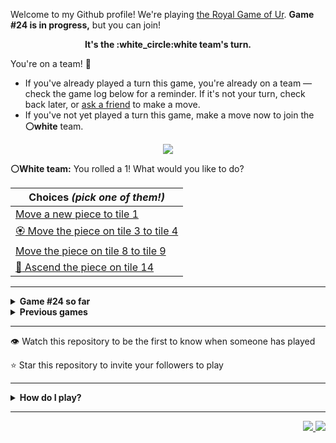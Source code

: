 Welcome to my Github profile!
We're playing
[the Royal Game of Ur](https://en.wikipedia.org/wiki/Royal_Game_of_Ur).
**Game #24 is in progress,** but you can join!

<p align="center">
  <b>It's the
  :white_circle:white
  team's turn.</b>
</p>

You're on a team! :wave:

* If you've already played a turn this game, you're already on a team
  &mdash; check the game log below for a reminder. If it's not your turn,
  check back later, or [ask a
  friend](https://twitter.com/share?text=I'm+playing+The+Royal+Game+of+Ur+on+a+GitHub+profile.+Take+your+turn+at+https://github.com/rossjrw/rossjrw+%23RoyalGameOfUr+%23github) to make a move.
* If you've not yet played a turn this game, make a move now to join the
  **:white_circle:white** team.

<p align="center"><img src="https://raw.githubusercontent.com/rossjrw/rossjrw/play/games/current/board.3675.svg"></p>

  **:white_circle:White team:**
  You rolled a 1!
What would you like to do?

| Choices *(pick one of them!)* |
| --- |
  | [    Move a new piece to tile 1](https://github.com/rossjrw/rossjrw/issues/new?title=ur-move-1%400-0&amp;body=Press+Submit%21+You+don%27t+need+to+edit+this+text+or+do+anything+else.%0D%0A%0D%0ABe+aware+that+your+move+can+take+a+minute+or+two+to+process.) |
  | [:rosette:    Move the piece on tile 3 to tile 4](https://github.com/rossjrw/rossjrw/issues/new?title=ur-move-1%403-0&amp;body=Press+Submit%21+You+don%27t+need+to+edit+this+text+or+do+anything+else.%0D%0A%0D%0ABe+aware+that+your+move+can+take+a+minute+or+two+to+process.) |
  | [    Move the piece on tile 8 to tile 9](https://github.com/rossjrw/rossjrw/issues/new?title=ur-move-1%408-0&amp;body=Press+Submit%21+You+don%27t+need+to+edit+this+text+or+do+anything+else.%0D%0A%0D%0ABe+aware+that+your+move+can+take+a+minute+or+two+to+process.) |
  | [  :rocket:  Ascend the piece on tile 14 ](https://github.com/rossjrw/rossjrw/issues/new?title=ur-move-1%4014-0&amp;body=Press+Submit%21+You+don%27t+need+to+edit+this+text+or+do+anything+else.%0D%0A%0D%0ABe+aware+that+your+move+can+take+a+minute+or+two+to+process.) |

-----

<details>
<summary><b>Game #24 so far</b></summary>

## Who's on each team?

<table>
    <thead>
      <tr><th colspan=2>Players in this game</th></tr>
    </thead>
    <tbody>
      <tr>
        <td align="right"><b>Black team</b> :black_circle:</td>
        <td>:white_circle: <b> White team</b></td>
      </tr>
      <tr align="center">
        <td><b><a href="https://github.com/LucasFASouza">@LucasFASouza</a></b> (17)<br><b><a href="https://github.com/RichardBotic">@RichardBotic</a></b> (3)<br><b><a href="https://github.com/nxdun">@nxdun</a></b> (1)<br><b><a href="https://github.com/figuran04">@figuran04</a></b> (1)</td>
        <td><b><a href="https://github.com/MatissesProjects">@MatissesProjects</a></b> (11)<br><b><a href="https://github.com/Casper-Guo">@Casper-Guo</a></b> (8)<br><b><a href="https://github.com/huuquyet">@huuquyet</a></b> (4)</td>
      </tr>
    </tbody>
  </table>

## What's happened so far?

| Time | Turn | Event | Issue | Board |
| :---: | :---: | :--- | :---: | :---: |
  | 17th Oct 2024 20:52 | **0** | :white_circle: **[@Casper-Guo](https://github.com/Casper-Guo)** started a new game | [#3631](https://github.com/rossjrw/rossjrw/issues/3631) | [link](https://raw.githubusercontent.com/rossjrw/rossjrw/10679a0273203794f14eb1b34132392a3afa0e0c/games/current/board.3631.svg) |
  | 17th Oct 2024 20:52 | **1** | :white_circle: **[@Casper-Guo](https://github.com/Casper-Guo)** moved a white piece onto the board to position 1    | [#3632](https://github.com/rossjrw/rossjrw/issues/3632) | [link](https://raw.githubusercontent.com/rossjrw/rossjrw/3a024a35f00f85c7425032850fca620ff5e682f2/games/current/board.3632.svg) |
  | 18th Oct 2024 01:29 | **2** | :black_circle: **[@nxdun](https://github.com/nxdun)** moved a black piece onto the board to position 3    | [#3633](https://github.com/rossjrw/rossjrw/issues/3633) | [link](https://raw.githubusercontent.com/rossjrw/rossjrw/8c39e7d35df4b5a0a07e39512853b46b02e44507/games/current/board.3633.svg) |
  | 19th Oct 2024 03:13 | **3** | :white_circle: **[@MatissesProjects](https://github.com/MatissesProjects)** moved a white piece onto the board to position 2    | [#3634](https://github.com/rossjrw/rossjrw/issues/3634) | [link](https://raw.githubusercontent.com/rossjrw/rossjrw/b28e6c05eae5f57dc28d5202a0d9382ca292f6c6/games/current/board.3634.svg) |
  | 19th Oct 2024 16:19 | **4** | :black_circle: **[@RichardBotic](https://github.com/RichardBotic)** moved a black piece from position 3 to position 5    | [#3635](https://github.com/rossjrw/rossjrw/issues/3635) | [link](https://raw.githubusercontent.com/rossjrw/rossjrw/35375caa7ee1c65992a78b6a25da802d6a81b79f/games/current/board.3635.svg) |
  | 19th Oct 2024 22:55 | **5** | :white_circle: **[@MatissesProjects](https://github.com/MatissesProjects)** moved a white piece from position 2 to position 3    | [#3636](https://github.com/rossjrw/rossjrw/issues/3636) | [link](https://raw.githubusercontent.com/rossjrw/rossjrw/1fa2fc8c56eea86dfc1ce53b980d3f1ed31b321c/games/current/board.3636.svg) |
  | 20th Oct 2024 09:18 | **6** | :black_circle: **[@figuran04](https://github.com/figuran04)** moved a black piece from position 5 to position 8  — claimed a rosette :rosette:  | [#3637](https://github.com/rossjrw/rossjrw/issues/3637) | [link](https://raw.githubusercontent.com/rossjrw/rossjrw/7d5534285bdd4767d6ce61b95365343f1d3f6ec5/games/current/board.3637.svg) |
  | 20th Oct 2024 18:21 | **7** | :black_circle: **[@RichardBotic](https://github.com/RichardBotic)** moved a black piece onto the board to position 4  — claimed a rosette :rosette:  | [#3638](https://github.com/rossjrw/rossjrw/issues/3638) | [link](https://raw.githubusercontent.com/rossjrw/rossjrw/c1c06c4b042eec8d0b9290e10629be925b003411/games/current/board.3638.svg) |
  | 20th Oct 2024 18:22 | **8** | :black_circle: **[@RichardBotic](https://github.com/RichardBotic)** moved a black piece from position 8 to position 11    | [#3639](https://github.com/rossjrw/rossjrw/issues/3639) | [link](https://raw.githubusercontent.com/rossjrw/rossjrw/1cff2009e9be3c6df2135d5aaf46ee2f78f5b3a0/games/current/board.3639.svg) |
  | 21st Oct 2024 13:13 | **9** | :white_circle: **[@Casper-Guo](https://github.com/Casper-Guo)** moved a white piece from position 1 to position 4  — claimed a rosette :rosette:  | [#3640](https://github.com/rossjrw/rossjrw/issues/3640) | [link](https://raw.githubusercontent.com/rossjrw/rossjrw/613e9f1725134149aff02ad09c4d53d4021bb3eb/games/current/board.3640.svg) |
  | 21st Oct 2024 16:46 | **10** | :white_circle: **[@MatissesProjects](https://github.com/MatissesProjects)** moved a white piece onto the board to position 1    | [#3641](https://github.com/rossjrw/rossjrw/issues/3641) | [link](https://raw.githubusercontent.com/rossjrw/rossjrw/79c7fce3e6a1e67f6a8a2f3ea5ef0a3ad56060bd/games/current/board.3641.svg) |
  | 21st Oct 2024 17:34 | **11** | :black_circle: **[@LucasFASouza](https://github.com/LucasFASouza)** moved a black piece from position 11 to position 14  — claimed a rosette :rosette:  | [#3642](https://github.com/rossjrw/rossjrw/issues/3642) | [link](https://raw.githubusercontent.com/rossjrw/rossjrw/b8ecce1b1f2a97dffe612f26728e1772ecb3b428/games/current/board.3642.svg) |
  | 21st Oct 2024 17:36 | **12** | :black_circle: **[@LucasFASouza](https://github.com/LucasFASouza)** moved a black piece onto the board to position 3    | [#3643](https://github.com/rossjrw/rossjrw/issues/3643) | [link](https://raw.githubusercontent.com/rossjrw/rossjrw/014424bf1468a249154c600464920c31e8b179c3/games/current/board.3643.svg) |
  | 23rd Oct 2024 16:52 | **13** | :white_circle: **[@huuquyet](https://github.com/huuquyet)** moved a white piece onto the board to position 2    | [#3644](https://github.com/rossjrw/rossjrw/issues/3644) | [link](https://raw.githubusercontent.com/rossjrw/rossjrw/dbbd2349c42183fae7781414f5b3df13a2ae2f27/games/current/board.3644.svg) |
  | 23rd Oct 2024 16:53 | **14** | :black_circle: **[@LucasFASouza](https://github.com/LucasFASouza)** ascended a black piece from position 14 :rocket:    | [#3645](https://github.com/rossjrw/rossjrw/issues/3645) | [link](https://raw.githubusercontent.com/rossjrw/rossjrw/6f131d60bf941a7f5527451b763ee4670bd0e5b2/games/current/board.3645.svg) |
  | 23rd Oct 2024 16:55 | **15** | :white_circle: **[@huuquyet](https://github.com/huuquyet)** moved a white piece from position 4 to position 8  — claimed a rosette :rosette:  | [#3646](https://github.com/rossjrw/rossjrw/issues/3646) | [link](https://raw.githubusercontent.com/rossjrw/rossjrw/44e152060c2214c62062a3c2a954427a8e82ec6a/games/current/board.3646.svg) |
  | 23rd Oct 2024 16:58 | **16** | :white_circle: **[@huuquyet](https://github.com/huuquyet)** moved a white piece from position 1 to position 4  — claimed a rosette :rosette:  | [#3647](https://github.com/rossjrw/rossjrw/issues/3647) | [link](https://raw.githubusercontent.com/rossjrw/rossjrw/9f64ca9f7b2677377cf8d68dc1b3b2d2262413f4/games/current/board.3647.svg) |
  | 23rd Oct 2024 16:58 | **17** | :white_circle: **[@huuquyet](https://github.com/huuquyet)** moved a white piece from position 8 to position 11    | [#3648](https://github.com/rossjrw/rossjrw/issues/3648) | [link](https://raw.githubusercontent.com/rossjrw/rossjrw/cd70a07084d4b1abed6264f093554d48b0aa6301/games/current/board.3648.svg) |
  | 23rd Oct 2024 17:06 | **18** | :black_circle: **[@LucasFASouza](https://github.com/LucasFASouza)** moved a black piece from position 4 to position 7    | [#3649](https://github.com/rossjrw/rossjrw/issues/3649) | [link](https://raw.githubusercontent.com/rossjrw/rossjrw/d0444775f681f10ac5b11c4e0a547db9d4f9e0b6/games/current/board.3649.svg) |
  | 24th Oct 2024 01:29 | **19** | :white_circle: **[@MatissesProjects](https://github.com/MatissesProjects)** moved a white piece from position 11 to position 13    | [#3650](https://github.com/rossjrw/rossjrw/issues/3650) | [link](https://raw.githubusercontent.com/rossjrw/rossjrw/c70667ea6bab056c565e323127a0810b1db13f7c/games/current/board.3650.svg) |
  | 24th Oct 2024 12:29 | **20** | :black_circle: **[@LucasFASouza](https://github.com/LucasFASouza)** moved a black piece from position 7 to position 9    | [#3651](https://github.com/rossjrw/rossjrw/issues/3651) | [link](https://raw.githubusercontent.com/rossjrw/rossjrw/acd4af16d515206ddd78f0ab8f65f8d440fb4fd7/games/current/board.3651.svg) |
  | 26th Oct 2024 17:27 | **21** | :white_circle: **[@MatissesProjects](https://github.com/MatissesProjects)** moved a white piece from position 13 to position 14  — claimed a rosette :rosette:  | [#3652](https://github.com/rossjrw/rossjrw/issues/3652) | [link](https://raw.githubusercontent.com/rossjrw/rossjrw/4fa2a47333781dff975df86aa58e4e6914b0169f/games/current/board.3652.svg) |
  | 26th Oct 2024 17:28 | **22** | :white_circle: **[@MatissesProjects](https://github.com/MatissesProjects)** moved a white piece from position 4 to position 7    | [#3653](https://github.com/rossjrw/rossjrw/issues/3653) | [link](https://raw.githubusercontent.com/rossjrw/rossjrw/c793c4fbcc09340610837b85e3eb112475396f49/games/current/board.3653.svg) |
  | 26th Oct 2024 21:17 | **23** | :black_circle: **[@LucasFASouza](https://github.com/LucasFASouza)** moved a black piece from position 9 to position 12    | [#3654](https://github.com/rossjrw/rossjrw/issues/3654) | [link](https://raw.githubusercontent.com/rossjrw/rossjrw/f63d726cf4dc0d910a59a25a12b9267883976678/games/current/board.3654.svg) |
  | 27th Oct 2024 23:56 | **24** | :white_circle: **[@MatissesProjects](https://github.com/MatissesProjects)** moved a white piece from position 7 to position 10    | [#3655](https://github.com/rossjrw/rossjrw/issues/3655) | [link](https://raw.githubusercontent.com/rossjrw/rossjrw/f2f5e3c70602778ecd010460f6a11a8c0d5b544c/games/current/board.3655.svg) |
  | 28th Oct 2024 12:22 | **25** | :black_circle: **[@LucasFASouza](https://github.com/LucasFASouza)** moved a black piece from position 12 to position 14  — claimed a rosette :rosette:  | [#3656](https://github.com/rossjrw/rossjrw/issues/3656) | [link](https://raw.githubusercontent.com/rossjrw/rossjrw/185532704da551019592644c7fd10b9a9f85a02f/games/current/board.3656.svg) |
  | 28th Oct 2024 12:22 | **26** | :black_circle: **[@LucasFASouza](https://github.com/LucasFASouza)** moved a black piece onto the board to position 2    | [#3657](https://github.com/rossjrw/rossjrw/issues/3657) |  |
  | 30th Oct 2024 00:35 | **27** | :white_circle: **[@MatissesProjects](https://github.com/MatissesProjects)** moved a white piece from position 3 to position 4  — claimed a rosette :rosette:  | [#3658](https://github.com/rossjrw/rossjrw/issues/3658) | [link](https://raw.githubusercontent.com/rossjrw/rossjrw/a90ddce9fd897283682d9f9f95e6017275a66fff/games/current/board.3658.svg) |
  | 30th Oct 2024 00:35 | **28** | :white_circle:  The white team rolled a 0 and their turn was automatically passed | [#3658](https://github.com/rossjrw/rossjrw/issues/3658) | [link](https://raw.githubusercontent.com/rossjrw/rossjrw/ff7163b0bd7823fb88d398cb6a33268df38a9101/games/current/board.3658.svg) |
  | 30th Oct 2024 01:04 | **29** | :black_circle: **[@LucasFASouza](https://github.com/LucasFASouza)** moved a black piece from position 2 to position 4  — claimed a rosette :rosette:  | [#3659](https://github.com/rossjrw/rossjrw/issues/3659) | [link](https://raw.githubusercontent.com/rossjrw/rossjrw/f8d92f74271fc262591faf6156745588e81dad03/games/current/board.3659.svg) |
  | 30th Oct 2024 01:04 | **30** | :black_circle: **[@LucasFASouza](https://github.com/LucasFASouza)** moved a black piece from position 3 to position 5    | [#3660](https://github.com/rossjrw/rossjrw/issues/3660) | [link](https://raw.githubusercontent.com/rossjrw/rossjrw/9262e505ffa167846975dcbabe1fdbb618378c1b/games/current/board.3660.svg) |
  | 30th Oct 2024 01:59 | **31** | :white_circle: **[@Casper-Guo](https://github.com/Casper-Guo)** moved a white piece from position 10 to position 12    | [#3661](https://github.com/rossjrw/rossjrw/issues/3661) | [link](https://raw.githubusercontent.com/rossjrw/rossjrw/826243ed8f0ff16dd54f6daacd932683f0ef881c/games/current/board.3661.svg) |
  | 30th Oct 2024 10:34 | **32** | :black_circle: **[@LucasFASouza](https://github.com/LucasFASouza)** moved a black piece from position 5 to position 8  — claimed a rosette :rosette:  | [#3662](https://github.com/rossjrw/rossjrw/issues/3662) | [link](https://raw.githubusercontent.com/rossjrw/rossjrw/f2daa6a66cc759b8509c1023a9883b1b8e4468c5/games/current/board.3662.svg) |
  | 30th Oct 2024 10:35 | **33** | :black_circle: **[@LucasFASouza](https://github.com/LucasFASouza)** moved a black piece from position 8 to position 10    | [#3663](https://github.com/rossjrw/rossjrw/issues/3663) | [link](https://raw.githubusercontent.com/rossjrw/rossjrw/dc931e9265aa4df72c3a1d35cf5b19b127e69532/games/current/board.3663.svg) |
  | 31st Oct 2024 16:18 | **34** | :white_circle: **[@Casper-Guo](https://github.com/Casper-Guo)** moved a white piece from position 4 to position 6    | [#3664](https://github.com/rossjrw/rossjrw/issues/3664) | [link](https://raw.githubusercontent.com/rossjrw/rossjrw/49265632eb7108e2d721bbdc99937f502383f218/games/current/board.3664.svg) |
  | 31st Oct 2024 16:23 | **35** | :black_circle: **[@LucasFASouza](https://github.com/LucasFASouza)** moved a black piece from position 10 to position 12 — captured a white piece :crossed_swords:   | [#3665](https://github.com/rossjrw/rossjrw/issues/3665) | [link](https://raw.githubusercontent.com/rossjrw/rossjrw/c22d9b1d39cc64170ab8744397964f8becf8550a/games/current/board.3665.svg) |
  | 31st Oct 2024 16:35 | **36** | :white_circle: **[@Casper-Guo](https://github.com/Casper-Guo)** moved a white piece from position 6 to position 8  — claimed a rosette :rosette:  | [#3666](https://github.com/rossjrw/rossjrw/issues/3666) | [link](https://raw.githubusercontent.com/rossjrw/rossjrw/441cb6b10461f09483beef45e6124c65071fdb02/games/current/board.3666.svg) |
  | 31st Oct 2024 16:35 | **37** | :white_circle: **[@Casper-Guo](https://github.com/Casper-Guo)** moved a white piece from position 2 to position 4  — claimed a rosette :rosette:  | [#3667](https://github.com/rossjrw/rossjrw/issues/3667) | [link](https://raw.githubusercontent.com/rossjrw/rossjrw/e9dad3cf7a6c744228072520761cf202af9fc505/games/current/board.3667.svg) |
  | 31st Oct 2024 16:36 | **38** | :white_circle: **[@Casper-Guo](https://github.com/Casper-Guo)** moved a white piece onto the board to position 2    | [#3668](https://github.com/rossjrw/rossjrw/issues/3668) | [link](https://raw.githubusercontent.com/rossjrw/rossjrw/f319c7bd48f0a6f5a9dff2f4c959bab9fb0a95d4/games/current/board.3668.svg) |
  | 31st Oct 2024 17:20 | **39** | :black_circle: **[@LucasFASouza](https://github.com/LucasFASouza)** moved a black piece from position 4 to position 6    | [#3669](https://github.com/rossjrw/rossjrw/issues/3669) | [link](https://raw.githubusercontent.com/rossjrw/rossjrw/4477d0e66c9bd8fbd80f7c6ae2f77002b31fc70a/games/current/board.3669.svg) |
  | 1st Nov 2024 16:23 | **40** | :white_circle: **[@MatissesProjects](https://github.com/MatissesProjects)** moved a white piece from position 8 to position 11    | [#3670](https://github.com/rossjrw/rossjrw/issues/3670) | [link](https://raw.githubusercontent.com/rossjrw/rossjrw/1df4781d32f6c5cf68f49f774b94ff0a4477681a/games/current/board.3670.svg) |
  | 1st Nov 2024 16:28 | **41** | :black_circle: **[@LucasFASouza](https://github.com/LucasFASouza)** moved a black piece from position 6 to position 8  — claimed a rosette :rosette:  | [#3671](https://github.com/rossjrw/rossjrw/issues/3671) | [link](https://raw.githubusercontent.com/rossjrw/rossjrw/fde7e2c1d8224e70f4a414537c2918c2d123061f/games/current/board.3671.svg) |
  | 1st Nov 2024 16:28 | **42** | :black_circle: **[@LucasFASouza](https://github.com/LucasFASouza)** moved a black piece from position 8 to position 10    | [#3672](https://github.com/rossjrw/rossjrw/issues/3672) | [link](https://raw.githubusercontent.com/rossjrw/rossjrw/a8ae2c8d1796f8408c85163e6ca1497aed77cb71/games/current/board.3672.svg) |
  | 2nd Nov 2024 15:00 | **43** | :white_circle: **[@MatissesProjects](https://github.com/MatissesProjects)** moved a white piece from position 4 to position 8  — claimed a rosette :rosette:  | [#3673](https://github.com/rossjrw/rossjrw/issues/3673) | [link](https://raw.githubusercontent.com/rossjrw/rossjrw/78e7baed257911b23e511496ca51253ab1c6d927/games/current/board.3673.svg) |
  | 2nd Nov 2024 15:01 | **44** | :white_circle: **[@MatissesProjects](https://github.com/MatissesProjects)** moved a white piece onto the board to position 3    | [#3674](https://github.com/rossjrw/rossjrw/issues/3674) | [link](https://raw.githubusercontent.com/rossjrw/rossjrw/fdede37b472b4da8afe7689f66d41659eff0a468/games/current/board.3674.svg) |
  | 2nd Nov 2024 15:03 | **45** | :black_circle: **[@LucasFASouza](https://github.com/LucasFASouza)** moved a black piece from position 10 to position 11 — captured a white piece :crossed_swords:   | [#3675](https://github.com/rossjrw/rossjrw/issues/3675) |  |

</details>

<details>
<summary><b>Previous games</b></summary>

## Previous games

1. A game was started on 30th Jul 2020 by **[@rossjrw](https://github.com/rossjrw)** and ended on 4th Dec 2020. 
   * The :white_circle:white team won. 
   * 64 players played 166 moves across 4 months and 5 days. 
   * The :black_circle:black team captured 9 white pieces and claimed 12 rosettes. 
   * The :white_circle:white team captured 10 black pieces and claimed 18 rosettes. 
   * The MVP of the winning team was **[@1ethanhansen](https://github.com/1ethanhansen)**, who played 48 moves. 
   * The winning move was made by **[@qbtl](https://github.com/qbtl)** ([#269](https://github.com/rossjrw/rossjrw/issues/269)).
1. A game was started on 4th Dec 2020 by **[@1ethanhansen](https://github.com/1ethanhansen)** and ended on 11th Jan 2021. 
   * The :black_circle:black team won. 
   * 27 players played 145 moves across 1 month and 1 week. 
   * The :black_circle:black team captured 7 white pieces and claimed 16 rosettes. 
   * The :white_circle:white team captured 6 black pieces and claimed 14 rosettes. 
   * The MVP of the winning team was **[@shpatrickguo](https://github.com/shpatrickguo)**, who played 26 moves. 
   * The winning move was made by **[@shpatrickguo](https://github.com/shpatrickguo)** ([#424](https://github.com/rossjrw/rossjrw/issues/424)).
1. A game was started on 11th Jan 2021 by **[@BaptisteMartinet](https://github.com/BaptisteMartinet)** and ended on 11th Feb 2021. 
   * The :white_circle:white team won. 
   * 17 players played 118 moves across 1 month and 12 hours. 
   * The :black_circle:black team captured 2 white pieces and claimed 11 rosettes. 
   * The :white_circle:white team captured 8 black pieces and claimed 14 rosettes. 
   * The MVP of the winning team was **[@1ethanhansen](https://github.com/1ethanhansen)**, who played 45 moves. 
   * The winning move was made by **[@1ethanhansen](https://github.com/1ethanhansen)** ([#535](https://github.com/rossjrw/rossjrw/issues/535)).
1. A game was started on 11th Feb 2021 by **[@1ethanhansen](https://github.com/1ethanhansen)** and ended on 5th Mar 2021. 
   * The :white_circle:white team won. 
   * 17 players played 175 moves across 3 weeks and 22 hours. 
   * The :black_circle:black team captured 12 white pieces and claimed 17 rosettes. 
   * The :white_circle:white team captured 13 black pieces and claimed 18 rosettes. 
   * The MVP of the winning team was **[@1ethanhansen](https://github.com/1ethanhansen)**, who played 48 moves. 
   * The winning move was made by **[@1ethanhansen](https://github.com/1ethanhansen)** ([#702](https://github.com/rossjrw/rossjrw/issues/702)).
1. A game was started on 6th Mar 2021 by **[@shpatrickguo](https://github.com/shpatrickguo)** and ended on 10th May 2021. 
   * The :black_circle:black team won. 
   * 42 players played 162 moves across 2 months and 4 days. 
   * The :black_circle:black team captured 12 white pieces and claimed 17 rosettes. 
   * The :white_circle:white team captured 9 black pieces and claimed 19 rosettes. 
   * The MVP of the winning team was **[@shpatrickguo](https://github.com/shpatrickguo)**, who played 22 moves. 
   * The winning move was made by **[@crxssed7](https://github.com/crxssed7)** ([#864](https://github.com/rossjrw/rossjrw/issues/864)).
1. A game was started on 10th May 2021 by **[@HAUDRAUFHAUN](https://github.com/HAUDRAUFHAUN)** and ended on 17th Jul 2021. 
   * The :white_circle:white team won. 
   * 34 players played 167 moves across 2 months and 6 days. 
   * The :black_circle:black team captured 7 white pieces and claimed 14 rosettes. 
   * The :white_circle:white team captured 10 black pieces and claimed 18 rosettes. 
   * The MVP of the winning team was **[@1ethanhansen](https://github.com/1ethanhansen)**, who played 31 moves. 
   * The winning move was made by **[@1ethanhansen](https://github.com/1ethanhansen)** ([#1024](https://github.com/rossjrw/rossjrw/issues/1024)).
1. A game was started on 17th Jul 2021 by **[@1ethanhansen](https://github.com/1ethanhansen)** and ended on 19th Oct 2021. 
   * The :black_circle:black team won. 
   * 48 players played 153 moves across 3 months and 3 days. 
   * The :black_circle:black team captured 6 white pieces and claimed 17 rosettes. 
   * The :white_circle:white team captured 6 black pieces and claimed 15 rosettes. 
   * The MVP of the winning team was **[@PkmnQ](https://github.com/PkmnQ)**, who played 13 moves. 
   * The winning move was made by **[@OmKakatkar](https://github.com/OmKakatkar)** ([#1175](https://github.com/rossjrw/rossjrw/issues/1175)).
1. A game was started on 19th Oct 2021 by **[@OmKakatkar](https://github.com/OmKakatkar)** and ended on 29th Oct 2021. 
   * The :white_circle:white team won. 
   * 13 players played 135 moves across 1 week and 3 days. 
   * The :black_circle:black team captured 5 white pieces and claimed 13 rosettes. 
   * The :white_circle:white team captured 6 black pieces and claimed 15 rosettes. 
   * The MVP of the winning team was **[@Timemaster111](https://github.com/Timemaster111)**, who played 46 moves. 
   * The winning move was made by **[@Timemaster111](https://github.com/Timemaster111)** ([#1342](https://github.com/rossjrw/rossjrw/issues/1342)).
1. A game was started on 29th Oct 2021 by **[@jbmagination](https://github.com/jbmagination)** and ended on 15th May 2022. 
   * The :white_circle:white team won. 
   * 80 players played 187 moves across 6 months and 2 weeks. 
   * The :black_circle:black team captured 11 white pieces and claimed 17 rosettes. 
   * The :white_circle:white team captured 13 black pieces and claimed 19 rosettes. 
   * The MVP of the winning team was **[@nirakon](https://github.com/nirakon)**, who played 18 moves. 
   * The winning move was made by **[@Madflows](https://github.com/Madflows)** ([#1534](https://github.com/rossjrw/rossjrw/issues/1534)).
1. A game was started on 15th May 2022 by **[@VikashPR](https://github.com/VikashPR)** and ended on 29th Dec 2022. 
   * The :white_circle:white team won. 
   * 109 players played 177 moves across 7 months and 2 weeks. 
   * The :black_circle:black team captured 9 white pieces and claimed 23 rosettes. 
   * The :white_circle:white team captured 11 black pieces and claimed 19 rosettes. 
   * The MVP of the winning team was **[@LAPCoder](https://github.com/LAPCoder)**, who played 11 moves. 
   * The winning move was made by **[@LAPCoder](https://github.com/LAPCoder)** ([#1726](https://github.com/rossjrw/rossjrw/issues/1726)).
1. A game was started on 29th Dec 2022 by **[@CostasAK](https://github.com/CostasAK)** and ended on 30th Dec 2022. 
   * The :black_circle:black team won. 
   * 4 players played 121 moves across 19 hours and 41 minutes. 
   * The :black_circle:black team captured 6 white pieces and claimed 14 rosettes. 
   * The :white_circle:white team captured 4 black pieces and claimed 15 rosettes. 
   * The MVP of the winning team was **[@CostasAK](https://github.com/CostasAK)**, who played 59 moves. 
   * The winning move was made by **[@CostasAK](https://github.com/CostasAK)** ([#1844](https://github.com/rossjrw/rossjrw/issues/1844)).
1. A game was started on 30th Dec 2022 by **[@TejaTadepalli](https://github.com/TejaTadepalli)** and ended on 27th Jan 2023. 
   * The :white_circle:white team won. 
   * 17 players played 158 moves across 4 weeks and 1 hour. 
   * The :black_circle:black team captured 9 white pieces and claimed 18 rosettes. 
   * The :white_circle:white team captured 12 black pieces and claimed 18 rosettes. 
   * The MVP of the winning team was **[@TejaTadepalli](https://github.com/TejaTadepalli)**, who played 59 moves. 
   * The winning move was made by **[@TejaTadepalli](https://github.com/TejaTadepalli)** ([#1994](https://github.com/rossjrw/rossjrw/issues/1994)).
1. A game was started on 27th Jan 2023 by **[@TejaTadepalli](https://github.com/TejaTadepalli)** and ended on 14th Mar 2023. 
   * The :white_circle:white team won. 
   * 20 players played 153 moves across 1 month and 2 weeks. 
   * The :black_circle:black team captured 6 white pieces and claimed 17 rosettes. 
   * The :white_circle:white team captured 6 black pieces and claimed 16 rosettes. 
   * The MVP of the winning team was **[@TejaTadepalli](https://github.com/TejaTadepalli)**, who played 65 moves. 
   * The winning move was made by **[@TejaTadepalli](https://github.com/TejaTadepalli)** ([#2145](https://github.com/rossjrw/rossjrw/issues/2145)).
1. A game was started on 14th Mar 2023 by **[@Murdeala](https://github.com/Murdeala)** and ended on 13th Apr 2023. 
   * The :white_circle:white team won. 
   * 19 players played 141 moves across 4 weeks and 1 day. 
   * The :black_circle:black team captured 4 white pieces and claimed 18 rosettes. 
   * The :white_circle:white team captured 12 black pieces and claimed 16 rosettes. 
   * The MVP of the winning team was **[@CostasAK](https://github.com/CostasAK)**, who played 71 moves. 
   * The winning move was made by **[@CostasAK](https://github.com/CostasAK)** ([#2275](https://github.com/rossjrw/rossjrw/issues/2275)).
1. A game was started on 13th Apr 2023 by **[@thisiscoding1234](https://github.com/thisiscoding1234)** and ended on 7th Jul 2023. 
   * The :black_circle:black team won. 
   * 48 players played 122 moves across 2 months and 3 weeks. 
   * The :black_circle:black team captured 11 white pieces and claimed 15 rosettes. 
   * The :white_circle:white team captured 4 black pieces and claimed 9 rosettes. 
   * The MVP of the winning team was **[@Murdeala](https://github.com/Murdeala)**, who played 37 moves. 
   * The winning move was made by **[@WKL10086](https://github.com/WKL10086)** ([#2460](https://github.com/rossjrw/rossjrw/issues/2460)).
1. A game was started on 7th Jul 2023 by **[@kztera](https://github.com/kztera)** and ended on 26th Oct 2023. 
   * The :white_circle:white team won. 
   * 38 players played 142 moves across 3 months and 2 weeks. 
   * The :black_circle:black team captured 5 white pieces and claimed 14 rosettes. 
   * The :white_circle:white team captured 12 black pieces and claimed 14 rosettes. 
   * The MVP of the winning team was **[@CostasAK](https://github.com/CostasAK)**, who played 53 moves. 
   * The winning move was made by **[@CostasAK](https://github.com/CostasAK)** ([#2612](https://github.com/rossjrw/rossjrw/issues/2612)).
1. A game was started on 27th Oct 2023 by **[@blacksmithop](https://github.com/blacksmithop)** and ended on 3rd Dec 2023. 
   * The :black_circle:black team won. 
   * 22 players played 55 moves across 1 month and 6 days. 
   * The :black_circle:black team captured 5 white pieces and claimed 11 rosettes. 
   * The :white_circle:white team captured 0 black pieces and claimed 3 rosettes. 
   * The MVP of the winning team was **[@CostasAK](https://github.com/CostasAK)**, who played 26 moves. 
   * The winning move was made by **[@CostasAK](https://github.com/CostasAK)** ([#2664](https://github.com/rossjrw/rossjrw/issues/2664)).
1. A game was started on 4th Dec 2023 by **[@joshuajohncohen](https://github.com/joshuajohncohen)** and ended on 11th Apr 2024. 
   * The :black_circle:black team won. 
   * 44 players played 133 moves across 4 months and 6 days. 
   * The :black_circle:black team captured 11 white pieces and claimed 16 rosettes. 
   * The :white_circle:white team captured 5 black pieces and claimed 12 rosettes. 
   * The MVP of the winning team was **[@CostasAK](https://github.com/CostasAK)**, who played 49 moves. 
   * The winning move was made by **[@tassiaaccioly](https://github.com/tassiaaccioly)** ([#2796](https://github.com/rossjrw/rossjrw/issues/2796)).
1. A game was started on 11th Apr 2024 by **[@tassiaaccioly](https://github.com/tassiaaccioly)** and ended on 12th May 2024. 
   * The :white_circle:white team won. 
   * 16 players played 206 moves across 1 month and 22 hours. 
   * The :black_circle:black team captured 13 white pieces and claimed 22 rosettes. 
   * The :white_circle:white team captured 16 black pieces and claimed 25 rosettes. 
   * The MVP of the winning team was **[@Casper-Guo](https://github.com/Casper-Guo)**, who played 75 moves. 
   * The winning move was made by **[@Casper-Guo](https://github.com/Casper-Guo)** ([#2985](https://github.com/rossjrw/rossjrw/issues/2985)).
1. A game was started on 12th May 2024 by **[@Casper-Guo](https://github.com/Casper-Guo)** and ended on 10th Jun 2024. 
   * The :white_circle:white team won. 
   * 14 players played 157 moves across 4 weeks and 1 day. 
   * The :black_circle:black team captured 9 white pieces and claimed 15 rosettes. 
   * The :white_circle:white team captured 9 black pieces and claimed 16 rosettes. 
   * The MVP of the winning team was **[@Casper-Guo](https://github.com/Casper-Guo)**, who played 51 moves. 
   * The winning move was made by **[@Casper-Guo](https://github.com/Casper-Guo)** ([#3139](https://github.com/rossjrw/rossjrw/issues/3139)).
1. A game was started on 10th Jun 2024 by **[@Casper-Guo](https://github.com/Casper-Guo)** and ended on 16th Jul 2024. 
   * The :black_circle:black team won. 
   * 16 players played 171 moves across 1 month and 5 days. 
   * The :black_circle:black team captured 15 white pieces and claimed 18 rosettes. 
   * The :white_circle:white team captured 12 black pieces and claimed 20 rosettes. 
   * The MVP of the winning team was **[@tassiaaccioly](https://github.com/tassiaaccioly)**, who played 75 moves. 
   * The winning move was made by **[@tassiaaccioly](https://github.com/tassiaaccioly)** ([#3309](https://github.com/rossjrw/rossjrw/issues/3309)).
1. A game was started on 16th Jul 2024 by **[@tassiaaccioly](https://github.com/tassiaaccioly)** and ended on 30th Sep 2024. 
   * The :white_circle:white team won. 
   * 27 players played 192 moves across 2 months and 2 weeks. 
   * The :black_circle:black team captured 10 white pieces and claimed 20 rosettes. 
   * The :white_circle:white team captured 13 black pieces and claimed 23 rosettes. 
   * The MVP of the winning team was **[@huuquyet](https://github.com/huuquyet)**, who played 36 moves. 
   * The winning move was made by **[@AdityaSreevatsaK](https://github.com/AdityaSreevatsaK)** ([#3494](https://github.com/rossjrw/rossjrw/issues/3494)).
1. A game was started on 30th Sep 2024 by **[@AdityaSreevatsaK](https://github.com/AdityaSreevatsaK)** and ended on 17th Oct 2024. 
   * The :white_circle:white team won. 
   * 12 players played 145 moves across 2 weeks and 3 days. 
   * The :black_circle:black team captured 6 white pieces and claimed 19 rosettes. 
   * The :white_circle:white team captured 6 black pieces and claimed 16 rosettes. 
   * The MVP of the winning team was **[@Casper-Guo](https://github.com/Casper-Guo)**, who played 37 moves. 
   * The winning move was made by **[@Casper-Guo](https://github.com/Casper-Guo)** ([#3630](https://github.com/rossjrw/rossjrw/issues/3630)).

</details>

-----

:eye: Watch this repository to be the first to know when someone has played

:star: Star this repository to invite your followers to play

-----

<details>
<summary><b>How do I play?</b></summary>

## Rules of the game

It's the **:white_circle:white** team versus the **:black_circle:black**
team.

The first team to **:rocket:ascend** all 7 of their pieces **:crown:wins**.
Your goal is to achieve that, and to block the other team from doing the
same.

_(Learn more about the rules of the Royal Game of Ur at
[RoyalUr.net/learn](https://royalur.net/learn/), or watch [Tom Scott play
against Irving Finkel](https://www.youtube.com/watch?v=WZskjLq040I) in
2017.)_

### Movement

Each turn starts by rolling 4 binary dice, which results in a number from 0
to 4. The current team gets to move one of their pieces by that many tiles.

All 14 pieces start on position 0 (the space just before tile 1).

### :rocket:Ascension

Moving a piece onto position 15 (the imaginary space after tile 14) causes
that piece to leave the board forever. This is **:rocket:ascension**, and
is the goal of the game &mdash; the first team to ascend all 7 of their
pieces wins.

### :crossed_swords:Capturing

You will move your pieces along the tiles from tile 1 to tile 14.

The tiles on your side of the board (tiles 1 through 4, 13, and 14) are
safe &mdash; only your pieces can be there. However, the tiles in the
middle (tiles 5 through 12) are unsafe &mdash; your opponent's pieces can
also be here. If one team's piece lands on the same tile as another team's
piece, the piece that was landed on is **:crossed_swords:captured**! It
goes all the way back to position 0.

### :rosette:Rosettes

If a piece lands on a **:rosette:rosette** (tiles 4, 8, and 14), that team
gets to immediately take another turn.

A piece that is on the rosette on tile 8 *cannot be
**:crossed_swords:captured***. A piece trying to capture it will simply
bounce off onto tile 9.

## How to play

Playing Ur on my GitHub profile is easy. The dice have already been rolled
for you &mdash; all you have to do is decide what to do with them. Anyone
with a GitHub account can play.

Anyone can join either team at any time, but once you're in a team, you're
locked into it until the game ends. You won't be able to play a move when
it's the other team's turn.

The list of links below the board image shows each possible move. Clicking
one of those will take you to a page where you can create an issue in this
repository, where all you have to do is click submit to play your move.

It will take a moment for Github Actions to acknowledge your move, but once
it does, you'll see it react with the 'eyes' emoji (:eyes:). A few seconds
later it will react with the 'rocket' emoji (:rocket:) to let you know that
your move was successful, then leave a comment explaining what happened,
and it'll also make a commit to record your move.

_(If you don't see any of that, then something went wrong. Ping me in your
issue by typing `cc @rossjrw`, and I'll take a look.)_

Note that if your team has no possible moves &mdash; for example by rolling a 0
&mdash; your turn will be automatically skipped. The event log will let you
know if this has happened.

## Behind the scenes

Check out the [`source` branch of this repository](https://github.com/rossjrw/rossjrw/tree/source) for the source
code and a little commentary on the inspiration behind this project.

### Contributing

I welcome bug reports, feature suggestions and pull requests! Just make
sure you ping me in your issue or PR by adding `cc @rossjrw`, as I don't receive notifications for new issues in this repository
(for hopefully obvious reasons).

</details>

-----

<p align="right">
  <a href="https://github.com/rossjrw/rossjrw/actions?query=workflow:build">
    <img src="https://github.com/rossjrw/rossjrw/workflows/build/badge.svg?branch=source"/>
  </a>
  <a href="https://github.com/rossjrw/rossjrw/actions?query=workflow:play">
    <img src="https://github.com/rossjrw/rossjrw/workflows/play/badge.svg?branch=play"/>
  </a>
</p>
